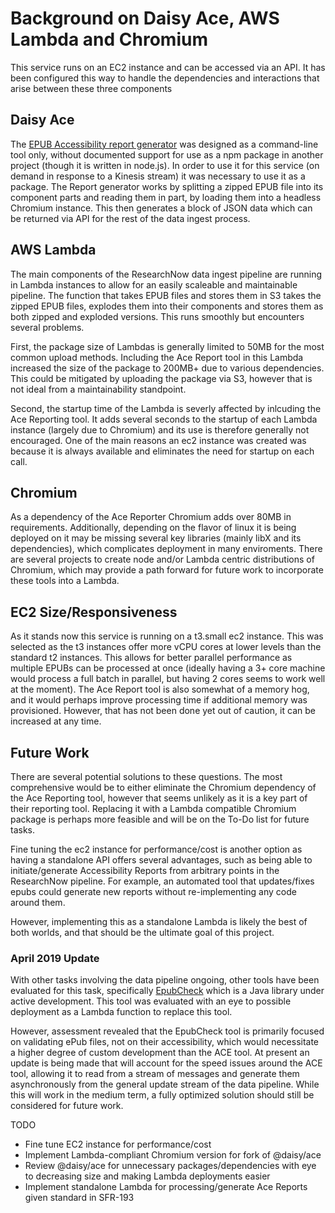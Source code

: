 # Background on Daisy Ace, AWS Lambda and Chromium

This service runs on an EC2 instance and can be accessed via an API. It has been configured this way to handle the dependencies and interactions that arise between these three components

## Daisy Ace

The [EPUB Accessibility report generator](https://daisy.github.io/ace/) was designed as a command-line tool only, without documented support for use as a npm package in another project (though it is written in node.js). In order to use it for this service (on demand in response to a Kinesis stream) it was necessary to use it as a package. The Report generator works by splitting a zipped EPUB file into its component parts and reading them in part, by loading them into a headless Chromium instance. This then generates a block of JSON data which can be returned via API for the rest of the data ingest process.

## AWS Lambda

The main components of the ResearchNow data ingest pipeline are running in Lambda instances to allow for an easily scaleable and maintainable pipeline. The function that takes EPUB files and stores them in S3 takes the zipped EPUB files, explodes them into their components and stores them as both zipped and exploded versions. This runs smoothly but encounters several problems.

First, the package size of Lambdas is generally limited to 50MB for the most common upload methods. Including the Ace Report tool in this Lambda increased the size of the package to 200MB+ due to various dependencies. This could be mitigated by uploading the package via S3, however that is not ideal from a maintainability standpoint.

Second, the startup time of the Lambda is severly affected by inlcuding the Ace Reporting tool. It adds several seconds to the startup of each Lambda instance (largely due to Chromium) and its use is therefore generally not encouraged. One of the main reasons an ec2 instance was created was because it is always available and eliminates the need for startup on each call.

## Chromium

As a dependency of the Ace Reporter Chromium adds over 80MB in requirements. Additionally, depending on the flavor of linux it is being deployed on it may be missing several key libraries (mainly libX and its dependencies), which complicates deployment in many enviroments. There are several projects to create node and/or Lambda centric distributions of Chromium, which may provide a path forward for future work to incorporate these tools into a Lambda.

## EC2 Size/Responsiveness

As it stands now this service is running on a t3.small ec2 instance. This was selected as the t3 instances offer more vCPU cores at lower levels than the standard t2 instances. This allows for better parallel performance as multiple EPUBs can be processed at once (ideally having a 3+ core machine would process a full batch in parallel, but having 2 cores seems to work well at the moment). The Ace Report tool is also somewhat of a memory hog, and it would perhaps improve processing time if additional memory was provisioned. However, that has not been done yet out of caution, it can be increased at any time.

## Future Work

There are several potential solutions to these questions. The most comprehensive would be to either eliminate the Chromium dependency of the Ace Reporting tool, however that seems unlikely as it is a key part of their reporting tool. Replacing it with a Lambda compatible Chromium package is perhaps more feasible and will be on the To-Do list for future tasks.

Fine tuning the ec2 instance for performance/cost is another option as having a standalone API offers several advantages, such as being able to initiate/generate Accessibility Reports from arbitrary points in the ResearchNow pipeline. For example, an automated tool that updates/fixes epubs could generate new reports without re-implementing any code around them.

However, implementing this as a standalone Lambda is likely the best of both worlds, and that should be the ultimate goal of this project.

### April 2019 Update

With other tasks involving the data pipeline ongoing, other tools have been evaluated for this task, specifically [EpubCheck](https://github.com/w3c/epubcheck) which is a Java library under active development. This tool was evaluated with an eye to possible deployment as a Lambda function to replace this tool.

However, assessment revealed that the EpubCheck tool is primarily focused on validating ePub files, not on their accessibility, which would necessitate a higher degree of custom development than the ACE tool. At present an update is being made that will account for the speed issues around the ACE tool, allowing it to read from a stream of messages and generate them asynchronously from the general update stream of the data pipeline. While this will work in the medium term, a fully optimized solution should still be considered for future work.

TODO

- Fine tune EC2 instance for performance/cost
- Implement Lambda-compliant Chromium version for fork of @daisy/ace
- Review @daisy/ace for unnecessary packages/dependencies with eye to decreasing size and making Lambda deployments easier
- Implement standalone Lambda for processing/generate Ace Reports given standard in SFR-193 
